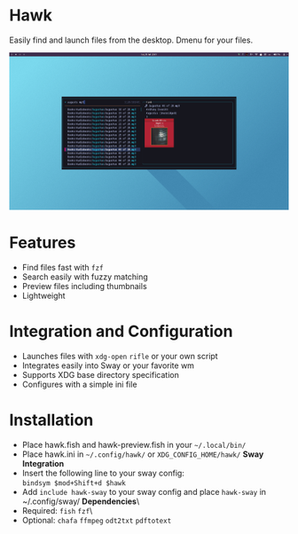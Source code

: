 # Hawk
Easily find and launch files from the desktop. Dmenu for your files.

![Screenshot](docs/screenshot1.png) 

# Features
- Find files fast with `fzf`
- Search easily with fuzzy matching
- Preview files including thumbnails
- Lightweight

# Integration and Configuration
- Launches files with `xdg-open` `rifle` or your own script
- Integrates easily into Sway or your favorite wm
- Supports XDG base directory specification
- Configures with a simple ini file

# Installation
- Place hawk.fish and hawk-preview.fish in your  `~/.local/bin/`
- Place hawk.ini in `~/.config/hawk/` or `XDG_CONFIG_HOME/hawk/`
**Sway Integration**
- Insert the following line to your sway config:\
    `bindsym $mod+Shift+d $hawk`
- Add `include hawk-sway` to your sway config and place `hawk-sway` in ~/.config/sway/
**Dependencies**\
- Required: `fish` `fzf`\
- Optional: `chafa` `ffmpeg` `odt2txt` `pdftotext`

